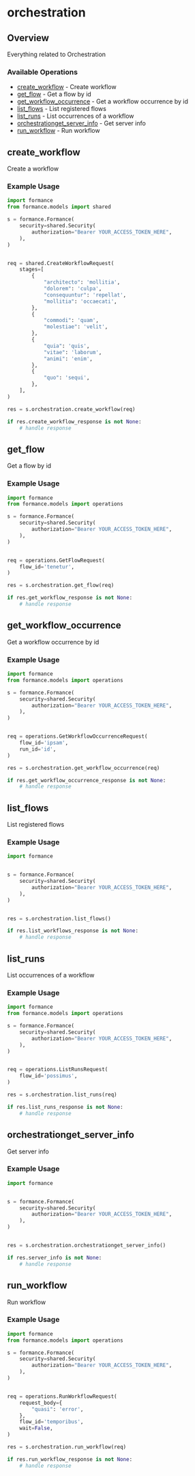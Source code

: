 # orchestration

## Overview

Everything related to Orchestration

### Available Operations

* [create_workflow](#create_workflow) - Create workflow
* [get_flow](#get_flow) - Get a flow by id
* [get_workflow_occurrence](#get_workflow_occurrence) - Get a workflow occurrence by id
* [list_flows](#list_flows) - List registered flows
* [list_runs](#list_runs) - List occurrences of a workflow
* [orchestrationget_server_info](#orchestrationget_server_info) - Get server info
* [run_workflow](#run_workflow) - Run workflow

## create_workflow

Create a workflow

### Example Usage

```python
import formance
from formance.models import shared

s = formance.Formance(
    security=shared.Security(
        authorization="Bearer YOUR_ACCESS_TOKEN_HERE",
    ),
)


req = shared.CreateWorkflowRequest(
    stages=[
        {
            "architecto": 'mollitia',
            "dolorem": 'culpa',
            "consequuntur": 'repellat',
            "mollitia": 'occaecati',
        },
        {
            "commodi": 'quam',
            "molestiae": 'velit',
        },
        {
            "quia": 'quis',
            "vitae": 'laborum',
            "animi": 'enim',
        },
        {
            "quo": 'sequi',
        },
    ],
)

res = s.orchestration.create_workflow(req)

if res.create_workflow_response is not None:
    # handle response
```

## get_flow

Get a flow by id

### Example Usage

```python
import formance
from formance.models import operations

s = formance.Formance(
    security=shared.Security(
        authorization="Bearer YOUR_ACCESS_TOKEN_HERE",
    ),
)


req = operations.GetFlowRequest(
    flow_id='tenetur',
)

res = s.orchestration.get_flow(req)

if res.get_workflow_response is not None:
    # handle response
```

## get_workflow_occurrence

Get a workflow occurrence by id

### Example Usage

```python
import formance
from formance.models import operations

s = formance.Formance(
    security=shared.Security(
        authorization="Bearer YOUR_ACCESS_TOKEN_HERE",
    ),
)


req = operations.GetWorkflowOccurrenceRequest(
    flow_id='ipsam',
    run_id='id',
)

res = s.orchestration.get_workflow_occurrence(req)

if res.get_workflow_occurrence_response is not None:
    # handle response
```

## list_flows

List registered flows

### Example Usage

```python
import formance


s = formance.Formance(
    security=shared.Security(
        authorization="Bearer YOUR_ACCESS_TOKEN_HERE",
    ),
)


res = s.orchestration.list_flows()

if res.list_workflows_response is not None:
    # handle response
```

## list_runs

List occurrences of a workflow

### Example Usage

```python
import formance
from formance.models import operations

s = formance.Formance(
    security=shared.Security(
        authorization="Bearer YOUR_ACCESS_TOKEN_HERE",
    ),
)


req = operations.ListRunsRequest(
    flow_id='possimus',
)

res = s.orchestration.list_runs(req)

if res.list_runs_response is not None:
    # handle response
```

## orchestrationget_server_info

Get server info

### Example Usage

```python
import formance


s = formance.Formance(
    security=shared.Security(
        authorization="Bearer YOUR_ACCESS_TOKEN_HERE",
    ),
)


res = s.orchestration.orchestrationget_server_info()

if res.server_info is not None:
    # handle response
```

## run_workflow

Run workflow

### Example Usage

```python
import formance
from formance.models import operations

s = formance.Formance(
    security=shared.Security(
        authorization="Bearer YOUR_ACCESS_TOKEN_HERE",
    ),
)


req = operations.RunWorkflowRequest(
    request_body={
        "quasi": 'error',
    },
    flow_id='temporibus',
    wait=False,
)

res = s.orchestration.run_workflow(req)

if res.run_workflow_response is not None:
    # handle response
```
